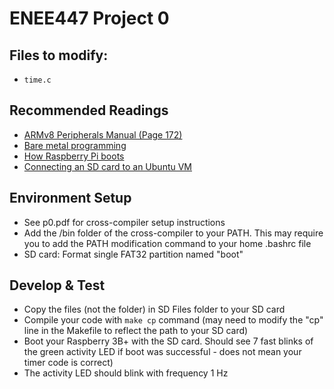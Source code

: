 # ENEE447 Project 0
## Files to modify:
- `time.c`

## Recommended Readings 
- [ARMv8 Peripherals Manual (Page 172)](https://myelms.umd.edu/courses/1277187/files/folder/Lab%20Files%20Spring%202020/ARMv8%20Documentation?preview=55360007)
- [Bare metal programming](https://github.com/dwelch67/raspberrypi/tree/master/baremetal)
- [How Raspberry Pi boots](https://raspberrypi.stackexchange.com/questions/10442/what-is-the-boot-sequence)
- [Connecting an SD card to an Ubuntu VM](https://www.htpcguides.com/how-to-use-sd-card-reader-in-vmplayer-and-vmworkstation/)

## Environment Setup
- See p0.pdf for cross-compiler setup instructions
- Add the /bin folder of the cross-compiler to your PATH. This may require you to add the PATH modification command to your home .bashrc file
- SD card: Format single FAT32 partition named "boot"
  
## Develop & Test
- Copy the files (not the folder) in SD Files folder to your SD card 
- Compile your code with `make cp` command (may need to modify the "cp" line in the Makefile to reflect the path to your SD card) 
- Boot your Raspberry 3B+ with the SD card. Should see 7 fast blinks of the green activity LED if boot was successful - does not mean your timer code is correct)
- The activity LED should blink with frequency 1 Hz

